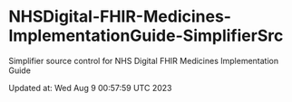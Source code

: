# NHSDigital-FHIR-Medicines-ImplementationGuide-SimplifierSrc  
Simplifier source control for NHS Digital FHIR Medicines Implementation Guide  


Updated at: Wed Aug  9 00:57:59 UTC 2023
